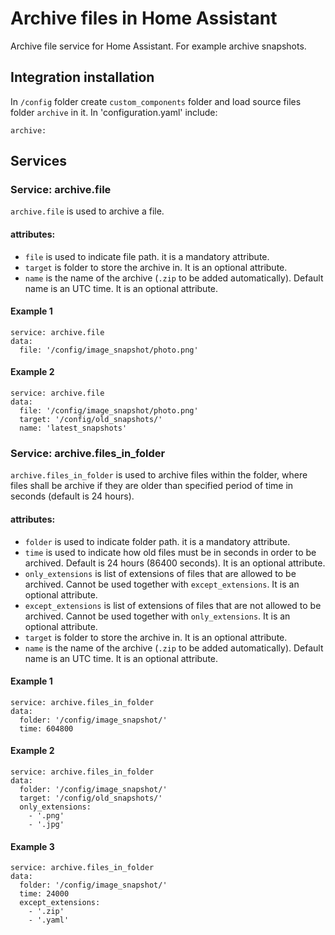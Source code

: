 # Archive files in Home Assistant
Archive file service for Home Assistant. For example archive snapshots.


## Integration installation
In `/config` folder create `custom_components` folder and load source files folder `archive` in it. In 'configuration.yaml' include:
```
archive:
```

## Services
### Service: archive.file
`archive.file` is used to archive a file.

#### attributes:
- `file` is used to indicate file path. it is a mandatory attribute.
- `target` is folder to store the archive in. It is an optional attribute.
- `name` is the name of the archive (`.zip` to be added automatically). Default name is an UTC time. It is an optional attribute.

#### Example 1
```
service: archive.file
data:
  file: '/config/image_snapshot/photo.png'
```

#### Example 2
```
service: archive.file
data:
  file: '/config/image_snapshot/photo.png'
  target: '/config/old_snapshots/'
  name: 'latest_snapshots'
```

### Service: archive.files_in_folder
`archive.files_in_folder` is used to archive files within the folder, where files shall be archive if they are older than specified period of time in seconds (default is 24 hours).

#### attributes:
- `folder` is used to indicate folder path. it is a mandatory attribute.
- `time` is used to indicate how old files must be  in seconds in order to be archived. Default is 24 hours (86400 seconds). It is an optional attribute.
- `only_extensions` is list of extensions of files that are allowed to be archived. Cannot be used together with `except_extensions`. It is an optional attribute.
- `except_extensions` is list of extensions of files that are not allowed to be archived. Cannot be used together with `only_extensions`. It is an optional attribute.
- `target` is folder to store the archive in. It is an optional attribute.
- `name` is the name of the archive (`.zip` to be added automatically). Default name is an UTC time. It is an optional attribute.

#### Example 1
```
service: archive.files_in_folder
data:
  folder: '/config/image_snapshot/'
  time: 604800
```

#### Example 2
```
service: archive.files_in_folder
data:
  folder: '/config/image_snapshot/'
  target: '/config/old_snapshots/'
  only_extensions:
    - '.png'
    - '.jpg'
```

#### Example 3
```
service: archive.files_in_folder
data:
  folder: '/config/image_snapshot/'
  time: 24000
  except_extensions:
    - '.zip'
    - '.yaml'
```
